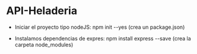 # API-Heladeria

- Iniciar el proyecto tipo nodeJS: npm init --yes (crea un package.json)

- Instalamos dependencias de expres: npm install express --save (crea la carpeta node_modules)
